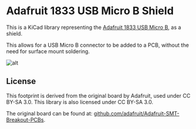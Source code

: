# Adafruit 1833 USB Micro B Shield

This is a KiCad library representing the
[Adafruit 1833 USB Micro B](https://www.adafruit.com/product/1833), as a shield.

This allows for a USB Micro B connector to be added to a PCB, without the need
for surface mount soldering.

![alt](https://cdn-shop.adafruit.com/970x728/1833-00.jpg)

## License

This footprint is derived from the original board by Adafruit, used under CC
BY-SA 3.0. This library is also licensed under CC BY-SA 3.0.

The original board can be found at:
[github.com/adafruit/Adafruit-SMT-Breakout-PCBs](https://github.com/adafruit/Adafruit-SMT-Breakout-PCBs).

